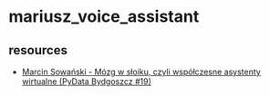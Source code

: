 # mariusz_voice_assistant
## resources
- [Marcin Sowański - Mózg w słoiku, czyli współczesne asystenty wirtualne (PyData Bydgoszcz #19)](https://www.youtube.com/watch?v=HEzFIrwf-8c)
